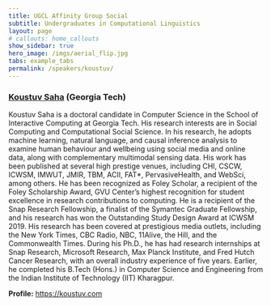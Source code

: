```yaml
---
title: UGCL Affinity Group Social
subtitle: Undergraduates in Computational Linguistics
layout: page
# callouts: home_callouts
show_sidebar: true
hero_image: /imgs/aerial_flip.jpg
tabs: example_tabs
permalink: /speakers/koustuv/
---
```


### [Koustuv Saha](https://koustuv.com) (Georgia Tech)

Koustuv Saha is a doctoral candidate in Computer Science in the School of Interactive Computing at Georgia Tech. His research interests are in Social Computing and Computational Social Science. In his research, he adopts machine learning, natural language, and causal inference analysis to examine human behaviour and wellbeing using social media and online data, along with complementary multimodal sensing data. His work has been published at several high prestige venues, including CHI, CSCW, ICWSM, IMWUT, JMIR, TBM, ACII, FAT*, PervasiveHealth, and WebSci, among others. He has been recognized as Foley Scholar, a recipient of the Foley Scholarship Award, GVU Center’s highest recognition for student excellence in research contributions to computing. He is a recipient of the Snap Research Fellowship, a finalist of the Symantec Graduate Fellowship, and his research has won the Outstanding Study Design Award at ICWSM 2019. His research has been covered at prestigious media outlets, including the New York Times, CBC Radio, NBC, 11Alive, the Hill, and the Commonwealth Times. During his Ph.D., he has had research internships at Snap Research, Microsoft Research, Max Planck Institute, and Fred Hutch Cancer Research, with an overall industry experience of five years. Earlier, he completed his B.Tech (Hons.) in Computer Science and Engineering from the Indian Institute of Technology (IIT) Kharagpur.

**Profile:** https://koustuv.com